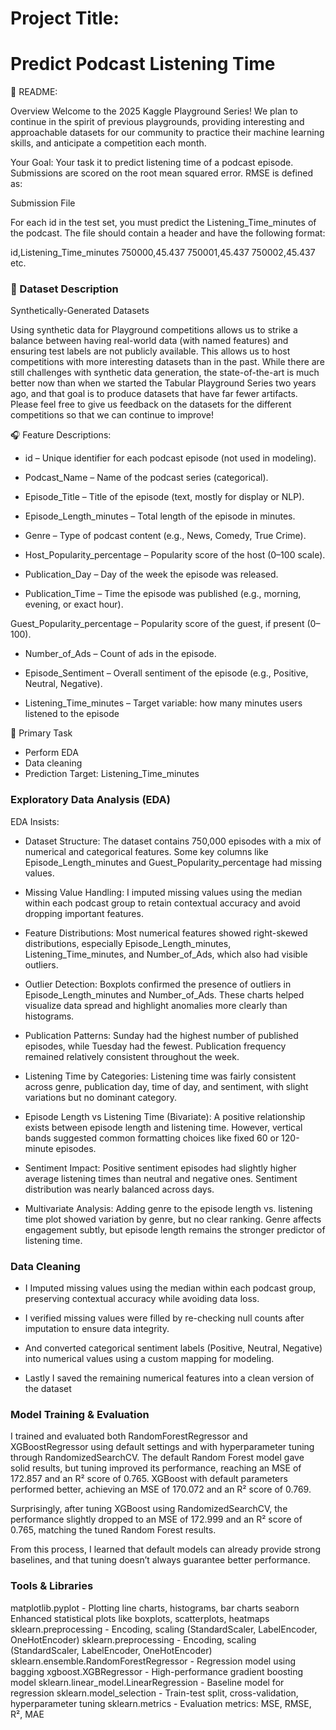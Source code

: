 
# Project Title:

# Predict Podcast Listening Time 

📘 README: 

Overview
Welcome to the 2025 Kaggle Playground Series! We plan to continue in the spirit of previous playgrounds, providing interesting and approachable datasets for our community to practice their machine learning skills, and anticipate a competition each month.

Your Goal: Your task it to predict listening time of a podcast episode.
Submissions are scored on the root mean squared error. RMSE is defined as:

Submission File

For each id in the test set, you must predict the Listening_Time_minutes of the podcast. The file should contain a header and have the following format:

id,Listening_Time_minutes
750000,45.437
750001,45.437
750002,45.437
etc.


### 📂 Dataset Description

Synthetically-Generated Datasets

Using synthetic data for Playground competitions allows us to strike a balance between having real-world data (with named features) and ensuring test labels are not publicly available. This allows us to host competitions with more interesting datasets than in the past. While there are still challenges with synthetic data generation, the state-of-the-art is much better now than when we started the Tabular Playground Series two years ago, and that goal is to produce datasets that have far fewer artifacts. Please feel free to give us feedback on the datasets for the different competitions so that we can continue to improve!

🎧 Feature Descriptions:

- id – Unique identifier for each podcast episode (not used in modeling).

- Podcast_Name – Name of the podcast series (categorical).

- Episode_Title – Title of the episode (text, mostly for display or NLP).

- Episode_Length_minutes – Total length of the episode in minutes.

- Genre – Type of podcast content (e.g., News, Comedy, True Crime).

- Host_Popularity_percentage – Popularity score of the host (0–100 scale).

- Publication_Day – Day of the week the episode was released.

- Publication_Time – Time the episode was published (e.g., morning, evening, or exact hour).

Guest_Popularity_percentage – Popularity score of the guest, if present (0–100).

- Number_of_Ads – Count of ads in the episode.

- Episode_Sentiment – Overall sentiment of the episode (e.g., Positive, Neutral, Negative).

- Listening_Time_minutes – Target variable: how many minutes users listened to the episode


🎯 Primary Task

- Perform EDA
- Data cleaning
- Prediction Target: Listening_Time_minutes

### Exploratory Data Analysis (EDA)

EDA Insists:

- Dataset Structure: The dataset contains 750,000 episodes with a mix of numerical and categorical features. Some key columns like Episode_Length_minutes and Guest_Popularity_percentage had missing values.

- Missing Value Handling: I imputed missing values using the median within each podcast group to retain contextual accuracy and avoid dropping important features.

- Feature Distributions: Most numerical features showed right-skewed distributions, especially Episode_Length_minutes, Listening_Time_minutes, and Number_of_Ads, which also had visible outliers.

- Outlier Detection: Boxplots confirmed the presence of outliers in Episode_Length_minutes and Number_of_Ads. These charts helped visualize data spread and highlight anomalies more clearly than histograms.

- Publication Patterns: Sunday had the highest number of published episodes, while Tuesday had the fewest. Publication frequency remained relatively consistent throughout the week.

- Listening Time by Categories: Listening time was fairly consistent across genre, publication day, time of day, and sentiment, with slight variations but no dominant category.

- Episode Length vs Listening Time (Bivariate): A positive relationship exists between episode length and listening time. However, vertical bands suggested common formatting choices like fixed 60 or 120-minute episodes.

- Sentiment Impact: Positive sentiment episodes had slightly higher average listening times than neutral and negative ones. Sentiment distribution was nearly balanced across days.

- Multivariate Analysis: Adding genre to the episode length vs. listening time plot showed variation by genre, but no clear ranking. Genre affects engagement subtly, but episode length remains the stronger predictor of listening time.


### Data Cleaning

- I Imputed missing values using the median within each podcast group, preserving contextual accuracy while avoiding data loss.

- I verified missing values were filled by re-checking null counts after imputation to ensure data integrity.

- And converted categorical sentiment labels (Positive, Neutral, Negative) into numerical values using a custom mapping for modeling.

- Lastly I saved the remaining numerical features into a clean version of the dataset

### Model Training & Evaluation

I trained and evaluated both RandomForestRegressor and XGBoostRegressor using default settings and with hyperparameter tuning through RandomizedSearchCV. The default Random Forest model gave solid results, but tuning improved its performance, reaching an MSE of 172.857 and an R² score of 0.765. XGBoost with default parameters performed better, achieving an MSE of 170.072 and an R² score of 0.769. 

Surprisingly, after tuning XGBoost using RandomizedSearchCV, the performance slightly dropped to an MSE of 172.999 and an R² score of 0.765, matching the tuned Random Forest results.

From this process, I learned that default models can already provide strong baselines, and that tuning doesn’t always guarantee better performance. 


### Tools & Libraries

matplotlib.pyplot -	Plotting line charts, histograms, bar charts
seaborn	Enhanced statistical plots like boxplots, scatterplots, heatmaps
sklearn.preprocessing -	Encoding, scaling (StandardScaler, LabelEncoder, OneHotEncoder)
sklearn.preprocessing - Encoding, scaling (StandardScaler, LabelEncoder, OneHotEncoder)
sklearn.ensemble.RandomForestRegressor - Regression model using bagging
xgboost.XGBRegressor -	High-performance gradient boosting model
sklearn.linear_model.LinearRegression - Baseline model for regression
sklearn.model_selection	- Train-test split, cross-validation, hyperparameter tuning
sklearn.metrics	- Evaluation metrics: MSE, RMSE, R², MAE
